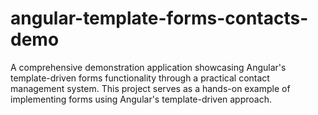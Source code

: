 # angular-template-forms-contacts-demo
A comprehensive demonstration application showcasing Angular's template-driven forms functionality through a practical contact management system. This project serves as a hands-on example of implementing forms using Angular's template-driven approach.
